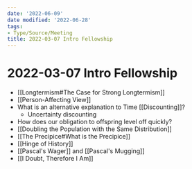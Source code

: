 ```yaml
---
date: '2022-06-09'
date modified: '2022-06-28'
tags:
- Type/Source/Meeting
title: 2022-03-07 Intro Fellowship
---
```


# 2022-03-07 Intro Fellowship
- [[Longtermism#The Case for Strong Longtermism]]
- [[Person-Affecting View]]
- What is an alternative explanation to Time [[Discounting]]?
	- Uncertainty discounting
- How does our obligation to offspring level off quickly?
- [[Doubling the Population with the Same Distribution]]
- [[The Precipice#What is the Precipice]]
- [[Hinge of History]]
- [[Pascal's Wager]] and [[Pascal's Mugging]]
- [[I Doubt, Therefore I Am]]